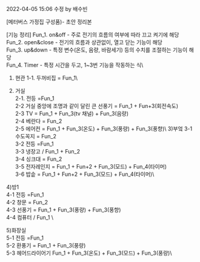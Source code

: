 2022-04-05 15:06 수정 by 배수빈

[메터버스 가정집 구성품)- 초안 정리본

[기능 정리]
Fun_1. on&off - 주로 전기의 흐름의 여부에 따라 끄고 켜기에 해당\
Fun_2. open&close - 전기의 흐름과 상관없이, 열고 닫는 기능이 해당\
Fun_3. up&down - 특정 변수(온도, 음량, 바람세기) 등의 수치를 조절하는 기능이 해당\
Fun_4. Timer - 특정 시간을 두고, 1~3번 기능을 작동하는 식\
 
 



1. 현관
	1-1. 두꺼비집 = Fun_1\
	
2. 거실\
	2-1. 전등 =Fun_1\
	2-2 거실 중앙에 조명과 같이 달린 큰 선풍기 = Fun_1 + Fun+3(회전속도) \
	2-3 TV  = Fun_1 + Fun_3(tv 채널) + Fun_3(음량)\
	2-4 베란다 = Fun_2\
	2-5 에어컨 = Fun_1 + Fun_3(온도) + Fun_3(풍량) + Fun_3(풍향)\\
3)부엌
	3-1 수도꼭지 = Fun_2\
	3-2 전등 =Fun_1\
	3-3 냉장고 / Fun_1 + Fun_2\
	3-4 싱크대 = Fun_2\
	3-5 전자레인지 = Fun_1 + Fun+2 + Fun_3(모드) + Fun_4(타이머)\
	3-6 밥솥 = Fun_1 + Fun+2 + Fun_3(모드) + Fun_4(타이머)\
	 
4)방1\
	4-1 전등  =Fun_1\
	4-2 창문  = Fun_2\
	4-3 선풍기 =  Fun_1 + Fun_3(풍량) + Fun_3(풍향)\
	4-4 컴퓨터 /  Fun_1 \
	 
5)화장실\
	5-1 전등  =Fun_1\
	5-2 환풍기 =  Fun_1 + Fun_3(풍량)\
	5-3 헤어드라이어기 Fun_1 + Fun_3(온도) + Fun_3(모드) + Fun_3(풍량)\

